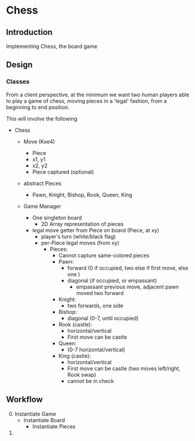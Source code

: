 # Chess

## Introduction 

Implementing Chess, the board game

## Design

### Classes

From a client perspective, at the minimum we want two human players able to play a game of chess, moving pieces in a 
'legal' fashion, from a beginning to end position.

This will involve the following

- Chess
    - Move (Kxe4)
        - Piece
        - x1, y1
        - x2, y2
        - Piece captured (optional)
    
    - abstract Pieces
        - Pawn, Knight, Bishop, Rook, Queen, King
    - Game Manager
        - One singleton board
            - 2D Array representation of pieces
        - legal move getter from Piece on board (Piece, at xy)
            - player's turn (white/black flag)
            - per-Piece legal moves (from xy)
                - Pieces:
                    - Cannot capture same-colored pieces
                    - Pawn: 
                        - forward (0 if occupied, two else if first move, else one )
                        - diagonal (if occupied, or empassant)
                            - empassant previous move, adjacent pawn moved two forward
                    - Knight:
                        - two forwards, one side
                    - Bishop: 
                        - diagonal (0-7, until occupied)
                    - Rook (castle): 
                        - horizontal/vertical
                        - First move can be castle
                    - Queen:
                        - (0-7 horizontal/vertical)
                    - King (castle):
                        - horizontal/vertical
                        - First move can be castle (two moves left/right, Rook swap)
                        - cannot be in check

## Workflow

0. Instantiate Game
    - Instantiate Board
        - Instantiate Pieces
1. 